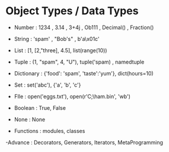 # Object Types / Data Types 

- Number : 1234 , 3.14 , 3+4j , Ob111 , Decimal() , Fraction()
- String : 'spam' , "Bob's" , b'a\x01c'
- List : [1, [2,"three], 4.5], list(range(10))
- Tuple : (1, "spam", 4, "U"), tuple('spam) , namedtuple
- Dictionary : {'food': 'spam', 'taste':'yum'}, dict(hours=10)

- Set : set('abc'), {'a', 'b', 'c'}

- FIle : open('eggs.txt'), open(r'C;\ham.bin', 'wb')

- Boolean : True, False
- None : None
- Functions : modules, classes

-Advance : Decorators, Generators, Iterators, MetaProgramming 
